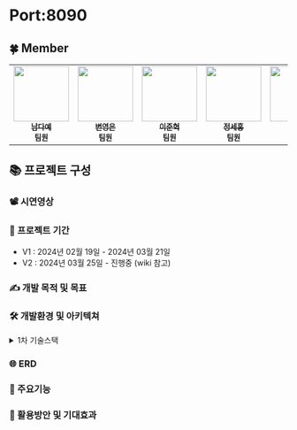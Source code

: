 # Port:8090

## 🍀 Member

<table>
  <tbody>
    <tr>
      <td align="center"><a href="https://github.com/dayeah512"><img src="https://avatars.githubusercontent.com/u/145834715?v=4" width="100px;" alt=""/><br /><sub><b>남다예</b></sub></a><br /><sub><b>팀원</b></sub><br /></td>
      <td align="center"><a href="https://github.com/byepingu"><img src="https://avatars.githubusercontent.com/u/145783010?v=4" width="100px;" alt=""/><br /><sub><b>변영은</b></sub></a><br /><sub><b>팀원</b></sub><br /></td>
      <td align="center"><a href="https://github.com/hyul77"><img src="https://avatars.githubusercontent.com/u/100561170?v=4" width="100px;" alt=""/><br /><sub><b>이준혁</b></sub></a><br /><sub><b>팀원</b></sub><br /></td>
      <td align="center"><a href="https://github.com/bbundnam"><img src="https://avatars.githubusercontent.com/u/145851524?v=4" width="100px;" alt=""/><br /><sub><b>정세홍</b></sub></a><br /><sub><b>팀원</b></sub><br /></td>
      <td align="center"><a href="https://github.com/soljeong"><img src="https://avatars.githubusercontent.com/u/72812330?v=4" width="100px;" alt=""/><br /><sub><b>정솔</b></sub></a><br /><sub><b>팀원</b></sub><br /></td>
      <td align="center"><a href="https://github.com/DaSeul-Seo"><img src="https://avatars.githubusercontent.com/u/67898022?v=4" width="100px;" alt=""/><br /><sub><b>서다슬</b></sub></a><br /><sub><b>팀장</b></sub><br /></td>
    </tr>
  </tbody>
</table>

## 📚 프로젝트 구성

### 📽️ 시연영상


### 📅 프로젝트 기간
- V1 : 2024년 02월 19일 - 2024년 03월 21일
- V2 : 2024년 03월 25일 - 진행중 (wiki 참고)

### ✍️ 개발 목적 및 목표

### 🛠 개발환경 및 아키텍쳐

<details>
<summary>1차 기술스택</summary>

1. Model (예정)
    - Object Detection - 이미지 검출
    - LLM
    - 의사결정트리
2. Crawling
    - 데이터 확보 
3. Web
    - SpringBoot
      - Gradle / Thymeleaf
      - Django
      - API
      - 학습모델
4. Database
    - MySQL
5. 시각화
    - 추세
    - 리뷰 빈도
6. 분석
    - pandas
7. 스케줄링
    - Airflow

</details>


### 🌐 ERD

### 📒 주요기능

### 🌟 활용방안 및 기대효과
